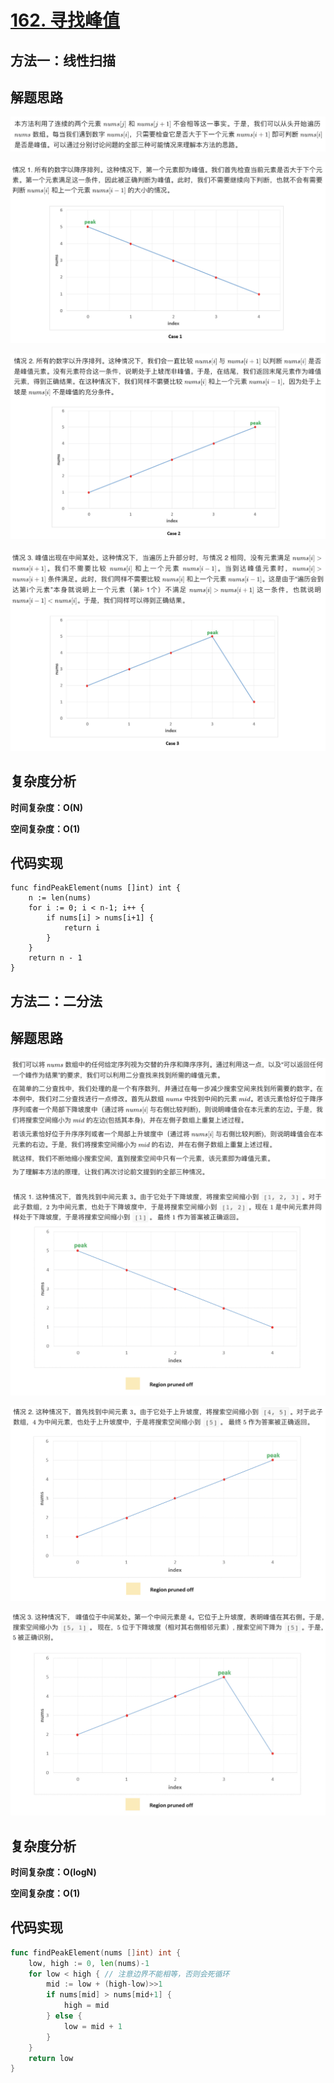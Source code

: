 # [162. 寻找峰值](https://leetcode-cn.com/problems/find-peak-element/)

## 方法一：线性扫描

## 解题思路

![42669340-E04C-498E-B06A-BA04E934BF24](images/42669340-E04C-498E-B06A-BA04E934BF24.png)

![13C9741B-6E40-4930-98C8-43029360670A](images/13C9741B-6E40-4930-98C8-43029360670A.png)

![1630969D-BC62-4A7B-9927-D317FC1D5EDB](images/1630969D-BC62-4A7B-9927-D317FC1D5EDB.png)

![315D6082-AF74-497C-A7D2-33A4EFB05C6C](images/315D6082-AF74-497C-A7D2-33A4EFB05C6C.png)

## 复杂度分析

**时间复杂度：O(N)**

**空间复杂度：O(1)** 

## 代码实现

```golang
func findPeakElement(nums []int) int {
	n := len(nums)
	for i := 0; i < n-1; i++ {
		if nums[i] > nums[i+1] {
			return i
		}
	}
	return n - 1
}
```



## 方法二：二分法

## 解题思路

![BBD06199-2E5F-47AE-B78C-77AE6CC92974](images/BBD06199-2E5F-47AE-B78C-77AE6CC92974.png)

![BDFB139D-7C78-4FBA-927F-25E89B9D47D7](images/BDFB139D-7C78-4FBA-927F-25E89B9D47D7.png)

![5AD518DC-7FDB-4729-91B4-63553A61B0CF](images/5AD518DC-7FDB-4729-91B4-63553A61B0CF.png)

![BFE25AE5-8365-49AB-8D6C-7AAB7958EE8E](images/BFE25AE5-8365-49AB-8D6C-7AAB7958EE8E.png)

## 复杂度分析

**时间复杂度：O(logN)**

**空间复杂度：O(1)** 

## 代码实现

```go
func findPeakElement(nums []int) int {
	low, high := 0, len(nums)-1
	for low < high { // 注意边界不能相等，否则会死循环
		mid := low + (high-low)>>1
		if nums[mid] > nums[mid+1] {
			high = mid
		} else {
			low = mid + 1
		}
	}
	return low
}
```

